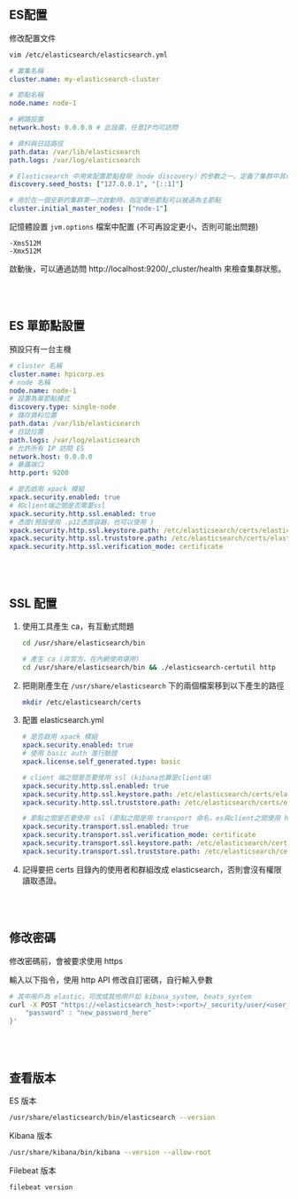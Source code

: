 ## ES配置

修改配置文件
```sh
vim /etc/elasticsearch/elasticsearch.yml
```


```yml
# 叢集名稱
cluster.name: my-elasticsearch-cluster

# 節點名稱
node.name: node-1

# 網路設置
network.host: 0.0.0.0 # 此設置，任意IP均可訪問

# 資料與日誌路徑
path.data: /var/lib/elasticsearch
path.logs: /var/log/elasticsearch

# Elasticsearch 中用來配置節點發現（node discovery）的參數之一。定義了集群中其他節點的主機名或 IP 地址，這些節點將在 Elasticsearch 啟動時用於發現和加入集群。
discovery.seed_hosts: ["127.0.0.1", "[::1]"]

# 用於在一個全新的集群第一次啟動時，指定哪些節點可以被選為主節點
cluster.initial_master_nodes: ["node-1"]
```

記憶體設置 `jvm.options` 檔案中配置 (不可再設定更小，否則可能出問題)
```options
-Xms512M
-Xmx512M
```

啟動後，可以通過訪問 http://localhost:9200/_cluster/health 來檢查集群狀態。

<br/>

<br/>

## ES 單節點設置
預設只有一台主機
```yml
# cluster 名稱
cluster.name: hpicorp.es
# node 名稱
node.name: node-1
# 設置為單節點模式
discovery.type: single-node
# 儲存資料位置
path.data: /var/lib/elasticsearch
# 日誌位置
path.logs: /var/log/elasticsearch
# 允許所有 IP 訪問 ES
network.host: 0.0.0.0
# 暴露端口
http.port: 9200

# 是否啟用 xpack 模組
xpack.security.enabled: true
# 和client端之間是否需要ssl
xpack.security.http.ssl.enabled: true
# 憑證(預設使用 .p12憑證容器，也可以使用 )
xpack.security.http.ssl.keystore.path: /etc/elasticsearch/certs/elasticsearch/http.p12
xpack.security.http.ssl.truststore.path: /etc/elasticsearch/certs/elasticsearch/http.p12
xpack.security.http.ssl.verification_mode: certificate
```

<br/>

<br/>

## SSL 配置

1. 使用工具產生 ca，有互動式問題

    ```sh
    cd /usr/share/elasticsearch/bin

    # 產生 ca (非官方，在內網使用堪用)
    cd /usr/share/elasticsearch/bin && ./elasticsearch-certutil http
    ```

2. 把剛剛產生在 `/usr/share/elasticsearch` 下的兩個檔案移到以下產生的路徑

    ```sh
    mkdir /etc/elasticsearch/certs
    ```

3. 配置 elasticsearch.yml

    ```yml
    # 是否啟用 xpack 模組
    xpack.security.enabled: true
    # 使用 basic auth 進行驗證
    xpack.license.self_generated.type: basic

    # client 端之間是否要使用 ssl (kibana也算是client端)
    xpack.security.http.ssl.enabled: true
    xpack.security.http.ssl.keystore.path: /etc/elasticsearch/certs/elasticsearch/http.p12
    xpack.security.http.ssl.truststore.path: /etc/elasticsearch/certs/elasticsearch/http.p12

    # 節點之間是否要使用 ssl (節點之間是用 transport 命名，es與client之間使用 http 命名)，單節點這邊就不用設定
    xpack.security.transport.ssl.enabled: true
    xpack.security.transport.ssl.verification_mode: certificate
    xpack.security.transport.ssl.keystore.path: /etc/elasticsearch/certs/elastic-certificates.p12
    xpack.security.transport.ssl.truststore.path: /etc/elasticsearch/certs/elastic-certificates.p12
    ```

4. 記得要把 certs 目錄內的使用者和群組改成 elasticsearch，否則會沒有權限讀取憑證。

<br/>

<br/>

## 修改密碼

修改密碼前，會被要求使用 https

輸入以下指令，使用 http API 修改自訂密碼，自行輸入參數

```sh
# 其中用戶為 elastic，可改成其他用戶如 kibana_system, beats_system
curl -X POST "https://<elasticsearch_host>:<port>/_security/user/<user_name>/_password" -H "Content-Type: application/json" -u elastic:current_password -k -d '{
    "password" : "new_password_here"
}'
```
    

<br/>

<br/>

## 查看版本

ES 版本
```sh
/usr/share/elasticsearch/bin/elasticsearch --version
```

Kibana 版本
```sh
/usr/share/kibana/bin/kibana --version --allow-root
```

Filebeat 版本
```sh
filebeat version
```